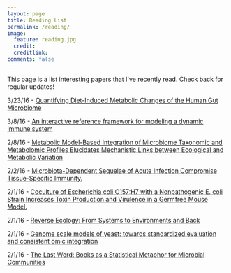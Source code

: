 ```yaml
---
layout: page
title: Reading List
permalink: /reading/
image:
  feature: reading.jpg
  credit: 
  creditlink: 
comments: false
---
```


This page is a list interesting papers that I've recently read.  Check back for regular updates!

3/23/16 - [Quantifying Diet-Induced Metabolic Changes of the Human Gut Microbiome](http://www.cell.com/cell-metabolism/pdf/S1550-4131(15)00330-7.pdf)

3/8/16 - [An interactive reference framework for modeling a dynamic immune system](http://science.sciencemag.org/content/349/6244/1259425.full-text.pdf+html)

2/8/16 - [Metabolic Model-Based Integration of Microbiome Taxonomic and Metabolomic Profiles Elucidates Mechanistic Links between Ecological and Metabolic Variation](http://elbo.gs.washington.edu/pub/metamod_neocker_msystems.pdf)

2/2/16 - [Microbiota-Dependent Sequelae of Acute Infection Compromise Tissue-Specific Immunity.](http://www.ncbi.nlm.nih.gov/pubmed/26451485)

2/1/16 - [Coculture of Escherichia coli O157:H7 with a Nonpathogenic E. coli Strain Increases Toxin Production and Virulence in a Germfree Mouse Model.](http://www.ncbi.nlm.nih.gov/pubmed/26259815)

2/1/16 - [Reverse Ecology: From Systems to Environments and Back](http://elbo.gs.washington.edu/pub/re_levy_aemb.pdf)

2/1/16 - [Genome scale models of yeast: towards standardized evaluation and consistent omic integration](http://pubs.rsc.org/en/content/articlepdf/2015/ib/c5ib00083a)

2/1/16 - [The Last Word: Books as a Statistical Metaphor for Microbial Communities](http://handelsmanlab.sites.yale.edu/sites/default/files/LastWord.pdf)